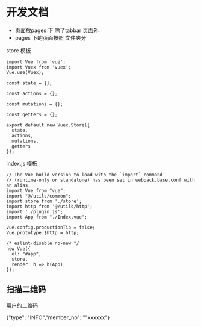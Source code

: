 # 开发文档
- 页面放pages 下 除了tabbar 页面外
- pages 下的页面按照 文件夹分

store 模板

```
import Vue from 'vue';
import Vuex from 'vuex';
Vue.use(Vuex);

const state = {};

const actions = {};

const mutations = {};

const getters = {};

export default new Vuex.Store({
  state,
  actions,
  mutations,
  getters
});

```

index.js 模板

```
// The Vue build version to load with the `import` command
// (runtime-only or standalone) has been set in webpack.base.conf with an alias.
import Vue from "vue";
import "@/utils/common";
import store from './store';
import http from '@/utils/http';
import './plugin.js';
import App from "./Index.vue";

Vue.config.productionTip = false;
Vue.prototype.$http = http;

/* eslint-disable no-new */
new Vue({
  el: "#app",
  store,
  render: h => h(App)
});

```


## 扫描二维码

用户的二维码

{"type": "INFO","member_no": ""xxxxxx"}

